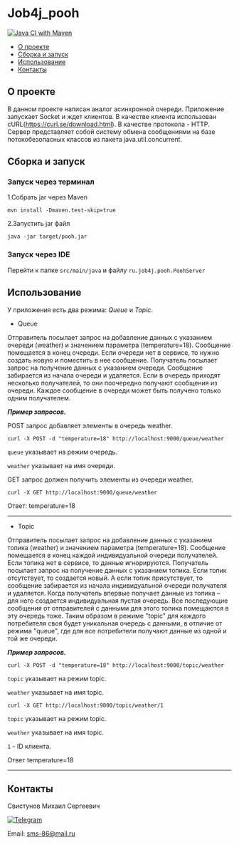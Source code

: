 # Job4j_pooh
[![Java CI with Maven](https://github.com/svoh86/job4j_threads/actions/workflows/maven.yml/badge.svg)](https://github.com/svoh86/job4j_threads/actions/workflows/maven.yml)

+ [О проекте](#О-проекте)
+ [Сборка и запуск](#Сборка-и-запуск)
+ [Использование](#Использование)
+ [Контакты](#Контакты)

## О проекте

В данном проекте написан аналог асинхронной очереди. Приложение запускает Socket и ждет клиентов. 
В качестве клиента использован cURL(https://curl.se/download.html). В качестве протокола - HTTP. 
Сервер представляет собой систему обмена сообщениями 
на базе потокобезопасных классов из пакета java.util.concurrent.

## Сборка и запуск

### Запуск через терминал

1.Собрать jar через Maven

`mvn install -Dmaven.test-skip=true`

2.Запустить jar файл

`java -jar target/pooh.jar`

### Запуск через IDE

Перейти к папке `src/main/java` и файлу `ru.job4j.pooh.PoohServer`

## Использование

У приложения есть два режима: *Queue* и *Topic*.

- Queue

Отправитель посылает запрос на добавление данных с указанием очереди (weather) и значением параметра (temperature=18). 
Сообщение помещается в конец очереди. Если очереди нет в сервисе, то нужно создать новую и поместить в нее сообщение.
Получатель посылает запрос на получение данных с указанием очереди. Сообщение забирается из начала очереди и удаляется.
Если в очередь приходят несколько получателей, то они поочередно получают сообщения из очереди.
Каждое сообщение в очереди может быть получено только одним получателем.

***Пример запросов.***

POST запрос добавляет элементы в очередь weather.

`curl -X POST -d "temperature=18" http://localhost:9000/queue/weather`

`queue` указывает на режим очередь.

`weather` указывает на имя очереди.

GET запрос должен получить элементы из очереди weather.

`curl -X GET http://localhost:9000/queue/weather`

Ответ: temperature=18

---

- Topic

Отправитель посылает запрос на добавление данных с указанием топика (weather) и значением параметра (temperature=18). 
Сообщение помещается в конец каждой индивидуальной очереди получателей. 
Если топика нет в сервисе, то данные игнорируются.
Получатель посылает запрос на получение данных с указанием топика. 
Если топик отсутствует, то создается новый. А если топик присутствует, 
то сообщение забирается из начала индивидуальной очереди получателя и удаляется.
Когда получатель впервые получает данные из топика – для него создается индивидуальная пустая очередь. 
Все последующие сообщения от отправителей с данными для этого топика помещаются в эту очередь тоже.
Таким образом в режиме "topic" для каждого потребителя своя будет уникальная очередь с данными, 
в отличие от режима "queue", где для все потребители получают данные из одной и той же очереди.

***Пример запросов.***

`curl -X POST -d "temperature=18" http://localhost:9000/topic/weather`

`topic` указывает на режим topic.

`weather` указывает на имя topic.

`curl -X GET http://localhost:9000/topic/weather/1`

`topic` указывает на режим topic.

`weather` указывает на имя topic.

`1` - ID клиента.

Ответ temperature=18

---

## Контакты

Свистунов Михаил Сергеевич

[![Telegram](https://img.shields.io/badge/Telegram-blue?logo=telegram)](https://t.me/svoh86)

Email: sms-86@mail.ru

